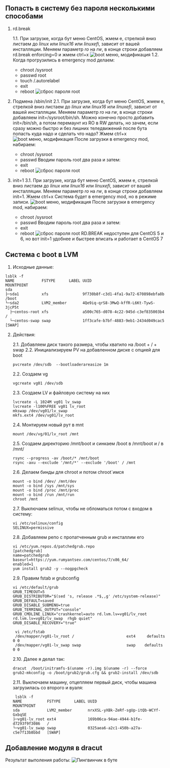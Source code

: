 ## Попасть в систему без пароля несколькими способами

1. rd.break

    1.1. При загрузке, когда бут меню CentOS, жмем e, стрелкой вниз листаем до *linux* или *linux16* или *linuxefi*, зависит от вашей инсталляции. Меняем параметр *ro* на *rw*, в конце строки добавляем rd.break enforcing=0 и жмем ctrl+x
    ![boot меню, модификация](./imgs/rd.break/1.png)
    1.2. Когда прогрузились в emergency mod делаем:
      - chroot /sysroot
      - passwd root
      - touch /.autorelabel
      - exit
      - reboot
    ![сброс пароля root](./imgs/rd.break/2.png)
2. Подмена /sbin/init
    2.1.  При загрузке, когда бут меню CentOS, жмем e, стрелкой вниз листаем до *linux* или *linux16* или *linuxefi*, зависит от вашей инсталляции. Меняем параметр *ro* на *rw*, в конце строки добавляем init=/sysroot/bin/sh. Можно конечно просто добавить init=/bin/sh, а потом перемаунт из RO в RW делать, но зачем, если сразу можно быстро и без лишних теледвижений после бута попасть куда надо и сделать что надо? Жмем ctrl+x
    ![boot меню, модификация](./imgs/init=/1.png)
    После загрузки в emergency mod, набираем:
     - chroot /sysroot
     - passwd
    Вводим пароль root два раза и затем:
     - exit
     - reboot
     ![сброс пароля root](./imgs/init=/2.png)
3. init=1
    3.1.  При загрузке, когда бут меню CentOS, жмем e, стрелкой вниз листаем до *linux* или *linux16* или *linuxefi*, зависит от вашей инсталляции. Меняем параметр *ro* на *rw*, в конце строки добавляем init=1. Жмем ctrl+x Система будет в emergency mod, но в режиме записи.
    ![boot меню, модификация](./imgs/init=1/1.png)
    После загрузки в emergency mod, набираем:
     - chroot /sysroot
     - passwd
    Вводим пароль root два раза и затем:
     - exit
     - reboot
     ![сброс пароля root](./imgs/init=1/2.png)
RD.BREAK недоступен для CentOS 5 и 6, но вот init=1 удобнее и быстрее вписать и работает в CentOS 7

## Система с boot в LVM
1. Исходные данные:
```
lsblk -f
NAME            FSTYPE      LABEL UUID                                   MOUNTPOINT
sda
├─sda1          xfs               9f730b8f-c3d1-4fa1-9a72-670898ebfa8b   /boot
└─sda2          LVM2_member       4Qe9iq-qrS8-3MwQ-kffR-L6Kt-TywS-3jcP5t
  ├─centos-root xfs               a500c765-d078-4c22-945d-c3ef835003b4   /
  └─centos-swap swap              1ff3cafe-b7bf-4883-9eb1-2434d049cac5   [SWAP]
```
2. Действия:

    2.1. Добавляем диск такого размера, чтобы хватило на /boot + / + swap
    2.2. Инициализируем PV на добавленном диске c опцией для boot
    ```
    pvcreate /dev/sdb  --bootloaderareasize 1m
    ```
    2.2. Создаем vg
    ```
    vgcreate vg01 /dev/sdb
    ```
    2.3. Создаем LV и файловую систему на них
    ```
    lvcreate -L 1024M vg01 lv_swap
    lvcreate -l100%FREE vg01 lv_root
    mkswap /dev/vg01/lv_swap
    mkfs.ext4 /dev/vg01/lv_root
    ```
    2.4. Монтируем новый рут в mnt
    ```
    mount /dev/vg/01/lv_root /mnt
    ```
    2.5. Создаем директорию /mnt/boot и синкаем /boot в /mnt/boot и /  в /mnt/
    ```
    rsync --progress -av /boot/* /mnt/boot
    rsync -axu --exclude '/mnt/*' --exclude '/boot' / /mnt
    ```
    2.6. Делаем бинды для chroot и потом chroot`имся
    ```
    mount -o bind /dev/ /mnt/dev
    mount -o bind /sys /mnt/sys
    mount -o bind /proc /mnt/proc
    mount -o bind /run /mnt/run
    chroot /mnt
    ```
    2.7. Выключаем selinux, чтобы не обломаться потом с входом в систему:
    ```
    vi /etc/selinux/config
    SELINUX=permissive
    ```
    2.8. Добавляем репо с пропатченным grub и инсталлим его
    ```
    vi /etc/yum.repos.d/patchedgrub.repo
    [patchedgrub]
    name=patchedgrub
    baseurl=https://yum.rumyantsev.com/centos/7/x86_64/
    enabled=1
    yum install grub2 -y --nogpgcheck
    ```
    2.9. Правим fstab и grubconfig
    ```
    vi /etc/default/grub
    GRUB_TIMEOUT=5
    GRUB_DISTRIBUTOR="$(sed 's, release .*$,,g' /etc/system-release)"
    GRUB_DEFAULT=saved
    GRUB_DISABLE_SUBMENU=true
    GRUB_TERMINAL_OUTPUT="console"
    GRUB_CMDLINE_LINUX="crashkernel=auto rd.lvm.lv=vg01/lv_root rd.lvm.lv=vg01/lv_swap  rhgb quiet"
    GRUB_DISABLE_RECOVERY="true"
    ```
    ```
     vi /etc/fstab
     /dev/mapper/vg01-lv_root /                       ext4     defaults        0 0
     /dev/mapper/vg01-lv_swap swap                    swap    defaults        0 0
    ```
    2.10. Далее я делал так:
    ```
    dracut  /boot/initramfs-$(uname -r).img $(uname -r) --force
    grub2-mkconfig -o /boot/grub2/grub.cfg && grub2-install /dev/sdb
    ```
    2.11. Выключаем машину, отцепляем первый диск, чтобы машина загрузилась со второго и вуаля:
    ```
     lsblk -f
    NAME           FSTYPE      LABEL UUID                                   MOUNTPOINT
    sda            LVM2_member       nrxXSL-yXBk-ZeRf-sgUp-itQb-WCYf-GxbqSE
    ├─vg01-lv_root ext4              169b06ca-94ae-4944-b1fe-d7293f9f3086   /
    └─vg01-lv_swap swap              0325aea6-a2c1-450b-a27a-c5e7f13b8bbd   [SWAP]
    ```
## Добавление модуля в dracut
Результат выполения работы:
![Пингвинчик в буте](./imgs/dracut/1.png)




